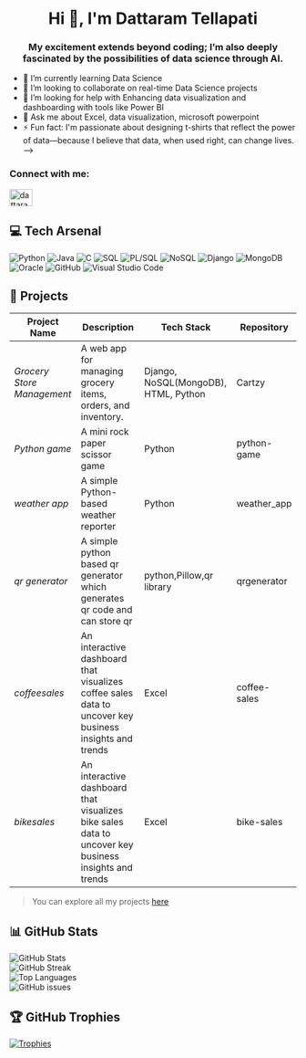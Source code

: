 <h1 align="center">Hi 👋, I'm Dattaram Tellapati</h1>
<h3 align="center">My excitement extends beyond coding; I’m also deeply fascinated by the possibilities of data science through AI.</h3>


- 🌱 I’m currently learning Data Science
- 👯 I’m looking to collaborate on real-time Data Science projects
- 🤔 I’m looking for help with Enhancing data visualization and dashboarding with tools like Power BI 
- 💬 Ask me about Excel, data visualization, microsoft powerpoint
- ⚡ Fun fact:  I'm passionate about designing t-shirts that reflect the power of data—because I believe that data, when used right, can change lives.
-->

<h3 align="left">Connect with me:</h3>
<p align="left">
<a href="https://linkedin.com/in/dattaram tellapati" target="blank"><img align="center" src="https://raw.githubusercontent.com/rahuldkjain/github-profile-readme-generator/master/src/images/icons/Social/linked-in-alt.svg" alt="dattaram tellapati" height="30" width="40" /></a>
</p>

## 💻 Tech Arsenal

![Python](https://img.shields.io/badge/python-3670A0?style=for-the-badge&logo=python&logoColor=ffdd54) ![Java](https://img.shields.io/badge/java-%23ED8B00.svg?style=for-the-badge&logo=openjdk&logoColor=white) ![C](https://img.shields.io/badge/c-%2300599C.svg?style=for-the-badge&logo=c&logoColor=white) ![SQL](https://img.shields.io/badge/SQL-025E8C?style=for-the-badge&logo=postgresql&logoColor=white) ![PL/SQL](https://img.shields.io/badge/PL%2FSQL-F80000?style=for-the-badge&logo=oracle&logoColor=white) ![NoSQL](https://img.shields.io/badge/NoSQL-4DB33D?style=for-the-badge&logo=mongodb&logoColor=white) ![Django](https://img.shields.io/badge/django-%23092E20.svg?style=for-the-badge&logo=django&logoColor=white) ![MongoDB](https://img.shields.io/badge/MongoDB-%234ea94b.svg?style=for-the-badge&logo=mongodb&logoColor=white) ![Oracle](https://img.shields.io/badge/Oracle-F80000?style=for-the-badge&logo=oracle&logoColor=white) ![GitHub](https://img.shields.io/badge/github-%23121011.svg?style=for-the-badge&logo=github&logoColor=white) ![Visual Studio Code](https://img.shields.io/badge/vscode-%23007ACC.svg?style=for-the-badge&logo=visual-studio-code&logoColor=white)


## 🚀 Projects

| Project Name            | Description                                                    | Tech Stack                         | Repository          |
|-------------------------|----------------------------------------------------------------|-------------------------------------|---------------------|
| *Grocery Store Management* | A web app for managing grocery items, orders, and inventory.     | Django, NoSQL(MongoDB), HTML, Python | Cartzy       |
| *Python game*     |  A mini rock paper scissor game   | Python           | python-game    |
| *weather app*     | A simple Python-based weather reporter                 | Python                              | weather_app        |
|*qr generator*       | A simple python based qr generator which generates qr code and can store qr| python,Pillow,qr library |      qrgenerator |
|*coffeesales*       | An interactive dashboard that visualizes coffee sales data to uncover key business insights and trends | Excel | coffee-sales |
|*bikesales*       | An interactive dashboard that visualizes bike sales data to uncover key business insights and trends | Excel | bike-sales |



> You can explore all my projects [here](https://github.com/ram07791?tab=repositories)

## 📊 GitHub Stats

![GitHub Stats](https://github-readme-stats.vercel.app/api?username=ram07791&show_icons=true&theme=radical&hide_border=false&include_all_commits=true&count_private=true)  
![GitHub Streak](https://streak-stats.demolab.com?user=ram07791&theme=radical&hide_border=false)  
![Top Languages](https://github-readme-stats.vercel.app/api/top-langs/?username=ram07791&theme=radical&hide_border=false&layout=compact)  
![GitHub issues](https://img.shields.io/github/issues/ram07791/ram07791?color=orange&style=flat-square)

## 🏆 GitHub Trophies

[![Trophies](https://github-profile-trophy.vercel.app/?username=ram07791&theme=radical&no-frame=true&no-bg=true&margin-w=5)](https://github.com/ram07791)



